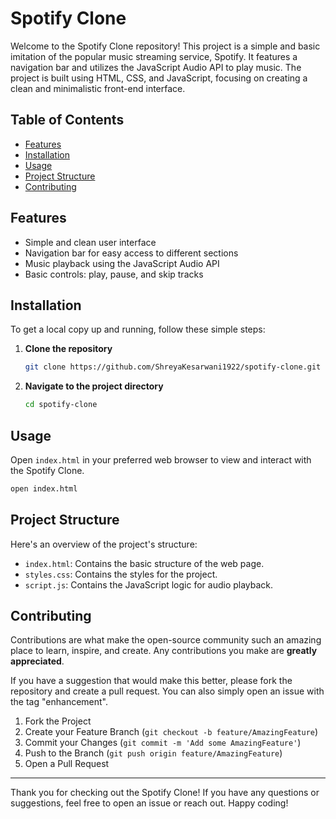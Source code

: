 # Spotify Clone

Welcome to the Spotify Clone repository! This project is a simple and basic imitation of the popular music streaming service, Spotify. It features a navigation bar and utilizes the JavaScript Audio API to play music. The project is built using HTML, CSS, and JavaScript, focusing on creating a clean and minimalistic front-end interface.

## Table of Contents
- [Features](#features)
- [Installation](#installation)
- [Usage](#usage)
- [Project Structure](#project-structure)
- [Contributing](#contributing)

## Features
- Simple and clean user interface
- Navigation bar for easy access to different sections
- Music playback using the JavaScript Audio API
- Basic controls: play, pause, and skip tracks

## Installation
To get a local copy up and running, follow these simple steps:

1. **Clone the repository**
   ```bash
   git clone https://github.com/ShreyaKesarwani1922/spotify-clone.git
   ```
2. **Navigate to the project directory**
   ```bash
   cd spotify-clone
   ```

## Usage
Open `index.html` in your preferred web browser to view and interact with the Spotify Clone.

```bash
open index.html
```

## Project Structure
Here's an overview of the project's structure:

- `index.html`: Contains the basic structure of the web page.
- `styles.css`: Contains the styles for the project.
- `script.js`: Contains the JavaScript logic for audio playback.

## Contributing
Contributions are what make the open-source community such an amazing place to learn, inspire, and create. Any contributions you make are **greatly appreciated**.

If you have a suggestion that would make this better, please fork the repository and create a pull request. You can also simply open an issue with the tag "enhancement".

1. Fork the Project
2. Create your Feature Branch (`git checkout -b feature/AmazingFeature`)
3. Commit your Changes (`git commit -m 'Add some AmazingFeature'`)
4. Push to the Branch (`git push origin feature/AmazingFeature`)
5. Open a Pull Request


---

Thank you for checking out the Spotify Clone! If you have any questions or suggestions, feel free to open an issue or reach out. Happy coding!
